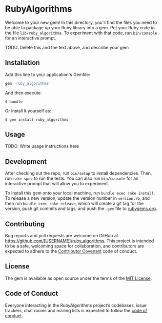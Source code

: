 # RubyAlgorithms

Welcome to your new gem! In this directory, you'll find the files you need to be able to package up your Ruby library into a gem. Put your Ruby code in the file `lib/ruby_algorithms`. To experiment with that code, run `bin/console` for an interactive prompt.

TODO: Delete this and the text above, and describe your gem

## Installation

Add this line to your application's Gemfile:

```ruby
gem 'ruby_algorithms'
```

And then execute:

    $ bundle

Or install it yourself as:

    $ gem install ruby_algorithms

## Usage

TODO: Write usage instructions here

## Development

After checking out the repo, run `bin/setup` to install dependencies. Then, run `rake spec` to run the tests. You can also run `bin/console` for an interactive prompt that will allow you to experiment.

To install this gem onto your local machine, run `bundle exec rake install`. To release a new version, update the version number in `version.rb`, and then run `bundle exec rake release`, which will create a git tag for the version, push git commits and tags, and push the `.gem` file to [rubygems.org](https://rubygems.org).

## Contributing

Bug reports and pull requests are welcome on GitHub at https://github.com/[USERNAME]/ruby_algorithms. This project is intended to be a safe, welcoming space for collaboration, and contributors are expected to adhere to the [Contributor Covenant](http://contributor-covenant.org) code of conduct.

## License

The gem is available as open source under the terms of the [MIT License](http://opensource.org/licenses/MIT).

## Code of Conduct

Everyone interacting in the RubyAlgorithms project’s codebases, issue trackers, chat rooms and mailing lists is expected to follow the [code of conduct](https://github.com/[USERNAME]/ruby_algorithms/blob/master/CODE_OF_CONDUCT.md).

